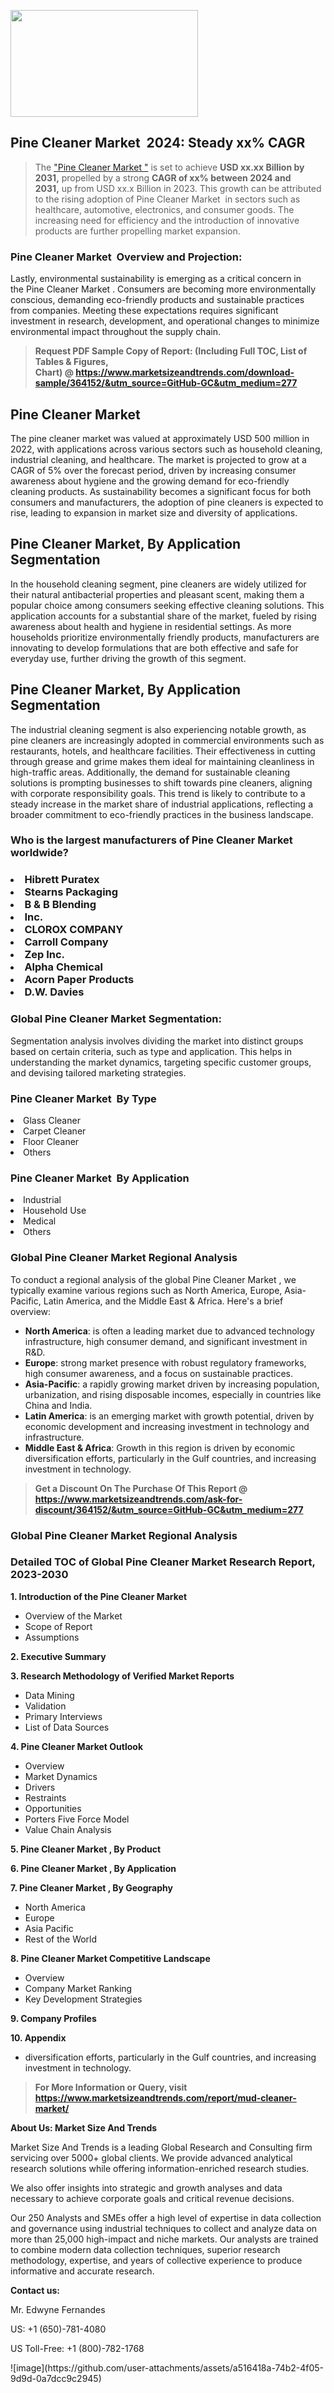 <p><img class="alignnone size-medium wp-image-20088" src="https://ffe5etoiles.com/wp-content/uploads/2024/12/MST1-300x171.png" alt="" width="300" height="171" /></p><h2 id="ember46" class="ember-view reader-text-block__heading-2">Pine Cleaner Market &nbsp;2024: Steady&nbsp;xx% CAGR</h2><blockquote id="ember47" class="ember-view reader-text-block__blockquote">The&nbsp;<a class="app-aware-link " href="https://www.marketsizeandtrends.com/download-sample/364152/&utm_source=GitHub-GC&utm_medium=277" target="_blank" data-test-app-aware-link="">"Pine Cleaner Market "</a>&nbsp;is set to achieve&nbsp;<strong>USD&nbsp;xx.xx&nbsp;Billion by 2031,</strong>&nbsp;propelled by a strong&nbsp;<strong>CAGR of&nbsp;xx% between 2024 and 2031,</strong>&nbsp;up from USD xx.x Billion in 2023. This growth can be attributed to the rising adoption of&nbsp;Pine Cleaner Market &nbsp;in sectors such as healthcare, automotive, electronics, and consumer goods. The increasing need for efficiency and the introduction of innovative products are further propelling market expansion.</blockquote><h3 id="ember48" class="ember-view reader-text-block__heading-3">Pine Cleaner Market &nbsp;Overview and Projection:</h3><p id="ember49" class="ember-view reader-text-block__paragraph">Lastly, environmental sustainability is emerging as a critical concern in the&nbsp;Pine Cleaner Market . Consumers are becoming more environmentally conscious, demanding eco-friendly products and sustainable practices from companies. Meeting these expectations requires significant investment in research, development, and operational changes to minimize environmental impact throughout the supply chain.</p><blockquote id="ember50" class="ember-view reader-text-block__blockquote"><strong>Request PDF Sample Copy of Report: (Including Full TOC, List of Tables &amp; Figures, Chart)&nbsp;@&nbsp;<strong><a href="https://www.marketsizeandtrends.com/download-sample/364152/&utm_source=GitHub-GC&utm_medium=277" target="_blank">https://www.marketsizeandtrends.com/download-sample/364152/&utm_source=GitHub-GC&utm_medium=277</a></strong></strong></blockquote><h3 class=""> <h2>Pine Cleaner Market</h2><p>The pine cleaner market was valued at approximately USD 500 million in 2022, with applications across various sectors such as household cleaning, industrial cleaning, and healthcare. The market is projected to grow at a CAGR of 5% over the forecast period, driven by increasing consumer awareness about hygiene and the growing demand for eco-friendly cleaning products. As sustainability becomes a significant focus for both consumers and manufacturers, the adoption of pine cleaners is expected to rise, leading to expansion in market size and diversity of applications.</p><h2>Pine Cleaner Market, By Application Segmentation</h2><p>In the household cleaning segment, pine cleaners are widely utilized for their natural antibacterial properties and pleasant scent, making them a popular choice among consumers seeking effective cleaning solutions. This application accounts for a substantial share of the market, fueled by rising awareness about health and hygiene in residential settings. As more households prioritize environmentally friendly products, manufacturers are innovating to develop formulations that are both effective and safe for everyday use, further driving the growth of this segment.</p><h2>Pine Cleaner Market, By Application Segmentation</h2><p>The industrial cleaning segment is also experiencing notable growth, as pine cleaners are increasingly adopted in commercial environments such as restaurants, hotels, and healthcare facilities. Their effectiveness in cutting through grease and grime makes them ideal for maintaining cleanliness in high-traffic areas. Additionally, the demand for sustainable cleaning solutions is prompting businesses to shift towards pine cleaners, aligning with corporate responsibility goals. This trend is likely to contribute to a steady increase in the market share of industrial applications, reflecting a broader commitment to eco-friendly practices in the business landscape.</p></h3><h3 id="" class="">Who is the largest manufacturers of&nbsp;Pine Cleaner Market  worldwide?</h3><h3 class=""></Li><Li>Hibrett Puratex</Li><Li> Stearns Packaging</Li><Li> B & B Blending</Li><Li> Inc.</Li><Li> CLOROX COMPANY</Li><Li> Carroll Company</Li><Li> Zep Inc.</Li><Li> Alpha Chemical</Li><Li> Acorn Paper Products</Li><Li> D.W. Davies</h3><h3 id="ember53" class="ember-view reader-text-block__heading-3">Global&nbsp;Pine Cleaner Market  Segmentation:</h3><p id="ember54" class="ember-view reader-text-block__paragraph">Segmentation analysis involves dividing the market into distinct groups based on certain criteria, such as type and application. This helps in understanding the market dynamics, targeting specific customer groups, and devising tailored marketing strategies.</p><h3 id="" class="">Pine Cleaner Market &nbsp;By Type</h3><p></Li><Li>Glass Cleaner</Li><Li> Carpet Cleaner</Li><Li> Floor Cleaner</Li><Li> Others</p><h3 id="" class="">Pine Cleaner Market &nbsp;By Application</h3><p class=""></Li><Li>Industrial</Li><Li> Household Use</Li><Li> Medical</Li><Li> Others</p><h3 id="ember62" class="ember-view reader-text-block__heading-3">Global Pine Cleaner Market  Regional Analysis</h3><p id="ember63" class="ember-view reader-text-block__paragraph">To conduct a regional analysis of the global Pine Cleaner Market , we typically examine various regions such as North America, Europe, Asia-Pacific, Latin America, and the Middle East &amp; Africa. Here's a brief overview:</p><ul><li><strong>North America</strong>: is often a leading market due to advanced technology infrastructure, high consumer demand, and significant investment in R&amp;D.</li><li><strong>Europe</strong>: strong market presence with robust regulatory frameworks, high consumer awareness, and a focus on sustainable practices.</li><li><strong>Asia-Pacific</strong>: a rapidly growing market driven by increasing population, urbanization, and rising disposable incomes, especially in countries like China and India.</li><li><strong>Latin America</strong>: is an emerging market with growth potential, driven by economic development and increasing investment in technology and infrastructure.</li><li><strong>Middle East &amp; Africa</strong>: Growth in this region is driven by economic diversification efforts, particularly in the Gulf countries, and increasing investment in technology.</li></ul><blockquote id="ember61" class="ember-view reader-text-block__blockquote"><strong>Get a Discount On The Purchase Of This Report @ <strong><a href="https://html-cleaner.com/" target="">https://www.marketsizeandtrends.com/ask-for-discount/364152/&utm_source=GitHub-GC&utm_medium=277</a></strong></strong></blockquote><h3 id="ember62" class="ember-view reader-text-block__heading-3">Global Pine Cleaner Market  Regional Analysis</h3><h3 id="" class="">Detailed TOC of Global Pine Cleaner Market  Research Report, 2023-2030</h3><p id="" class=""><strong>1. Introduction of the Pine Cleaner Market </strong></p><ul><li>Overview of the Market</li><li>Scope of Report</li><li>Assumptions</li></ul><p id="" class=""><strong>2. Executive Summary</strong></p><p id="" class=""><strong>3. Research Methodology of Verified Market Reports</strong></p><ul><li>Data Mining</li><li>Validation</li><li>Primary Interviews</li><li>List of Data Sources</li></ul><p id="" class=""><strong>4. Pine Cleaner Market  Outlook</strong></p><ul><li>Overview</li><li>Market Dynamics</li><li>Drivers</li><li>Restraints</li><li>Opportunities</li><li>Porters Five Force Model</li><li>Value Chain Analysis</li></ul><p id="" class=""><strong>5. Pine Cleaner Market , By Product</strong></p><p id="" class=""><strong>6. Pine Cleaner Market , By Application</strong></p><p id="" class=""><strong>7. Pine Cleaner Market , By Geography</strong></p><ul><li>North America</li><li>Europe</li><li>Asia Pacific</li><li>Rest of the World</li></ul><p id="" class=""><strong>8. Pine Cleaner Market  Competitive Landscape</strong></p><ul><li>Overview</li><li>Company Market Ranking</li><li>Key Development Strategies</li></ul><p id="" class=""><strong>9. Company Profiles</strong></p><p id="" class=""><strong>10. Appendix</strong></p><ul><li>diversification efforts, particularly in the Gulf countries, and increasing investment in technology.</li></ul><blockquote id="ember65" class="ember-view reader-text-block__blockquote"><strong>For More Information or Query, visit <strong><strong><a href="https://html-cleaner.com/" target="">https://www.marketsizeandtrends.com/report/mud-cleaner-market/</a></strong></strong></strong></blockquote><p id="" class=""><strong>About Us: Market Size And Trends</strong></p><p id="" class="">Market Size And Trends is a leading Global Research and Consulting firm servicing over 5000+ global clients. We provide advanced analytical research solutions while offering information-enriched research studies.</p><p id="" class="">We also offer insights into strategic and growth analyses and data necessary to achieve corporate goals and critical revenue decisions.</p><p id="" class="">Our 250 Analysts and SMEs offer a high level of expertise in data collection and governance using industrial techniques to collect and analyze data on more than 25,000 high-impact and niche markets. Our analysts are trained to combine modern data collection techniques, superior research methodology, expertise, and years of collective experience to produce informative and accurate research.</p><p id="" class=""><strong>Contact us:</strong></p><p id="" class="">Mr. Edwyne Fernandes</p><p id="" class="">US: +1 (650)-781-4080</p><p id="" class="">US Toll-Free: +1 (800)-782-1768</p>
![image](https://github.com/user-attachments/assets/a516418a-74b2-4f05-9d9d-0a7dcc9c2945)
